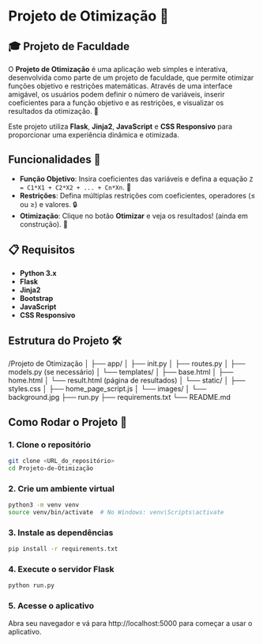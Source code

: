 # **Projeto de Otimização** 🎯

## 🎓 Projeto de Faculdade

O **Projeto de Otimização** é uma aplicação web simples e interativa, desenvolvida como parte de um projeto de faculdade, que permite otimizar funções objetivo e restrições matemáticas. Através de uma interface amigável, os usuários podem definir o número de variáveis, inserir coeficientes para a função objetivo e as restrições, e visualizar os resultados da otimização. 🌟

Este projeto utiliza **Flask**, **Jinja2**, **JavaScript** e **CSS Responsivo** para proporcionar uma experiência dinâmica e otimizada.

## Funcionalidades 🌈

- **Função Objetivo**: Insira coeficientes das variáveis e defina a equação `Z = C1*X1 + C2*X2 + ... + Cn*Xn`. 🧮
- **Restrições**: Defina múltiplas restrições com coeficientes, operadores (≤ ou ≥) e valores. 🔒
- **Otimização**: Clique no botão **Otimizar** e veja os resultados! (ainda em construção). 🎯

## 📋 Requisitos

- **Python 3.x**
- **Flask**
- **Jinja2**
- **Bootstrap**
- **JavaScript**
- **CSS Responsivo**

## Estrutura do Projeto 🛠️

/Projeto de Otimização
│
├── app/
│   ├── init.py
│   ├── routes.py
│   ├── models.py (se necessário)
│   └── templates/
│       ├── base.html
│       ├── home.html
│       └── result.html (página de resultados)
│   └── static/
│       ├── styles.css
│       ├── home_page_script.js
│       └── images/
│           └── background.jpg
├── run.py
├── requirements.txt
└── README.md

## Como Rodar o Projeto 🚀

### 1. Clone o repositório

```bash
git clone <URL_do_repositório>
cd Projeto-de-Otimização
```

### 2. Crie um ambiente virtual

```bash
python3 -m venv venv
source venv/bin/activate  # No Windows: venv\Scripts\activate
```

### 3. Instale as dependências
```bash
pip install -r requirements.txt
```

### 4. Execute o servidor Flask
```bash
python run.py
```

### 5. Acesse o aplicativo
Abra seu navegador e vá para http://localhost:5000 para começar a usar o aplicativo.

